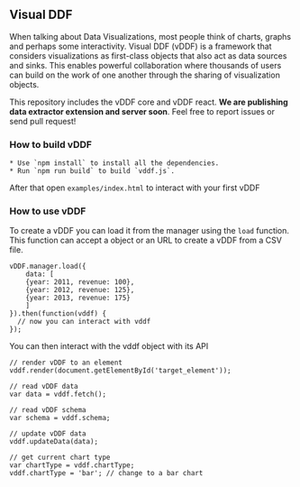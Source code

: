 ## Visual DDF ##

When talking about Data Visualizations, most people think of charts, graphs and perhaps some interactivity. 
Visual DDF (vDDF) is a framework that considers visualizations as first-class objects that also act as data sources and sinks.
This enables powerful collaboration where thousands of users can build on the work of one another through the sharing of visualization objects.

This repository includes the vDDF core and vDDF react. **We are publishing data extractor extension and server soon**. Feel free to report issues or send pull request!

### How to build vDDF ###

	* Use `npm install` to install all the dependencies.
	* Run `npm run build` to build `vddf.js`.

After that open `examples/index.html` to interact with your first vDDF

### How to use vDDF ###

To create a vDDF you can load it from the manager using the `load` function. This function can accept a object or an URL to create a vDDF from
a CSV file.

```
vDDF.manager.load({
	data: [
    {year: 2011, revenue: 100},
    {year: 2012, revenue: 125},
    {year: 2013, revenue: 175}
	]
}).then(function(vddf) {
  // now you can interact with vddf
});
```

You can then interact with the vddf object with its API

```
// render vDDF to an element
vddf.render(document.getElementById('target_element'));

// read vDDF data
var data = vddf.fetch();

// read vDDF schema
var schema = vddf.schema;

// update vDDF data
vddf.updateData(data);

// get current chart type
var chartType = vddf.chartType;
vddf.chartType = 'bar'; // change to a bar chart
```
